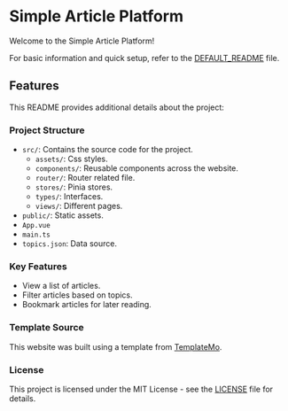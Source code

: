 # Simple Article Platform

Welcome to the Simple Article Platform!

For basic information and quick setup, refer to the [DEFAULT_README](DEFAULT_README.md) file.

## Features

This README provides additional details about the project:

### Project Structure

- `src/`: Contains the source code for the project.
  - `assets/`: Css styles.
  - `components/`: Reusable components across the website.
  - `router/`: Router related file.
  - `stores/`: Pinia stores.
  - `types/`: Interfaces.
  - `views/`: Different pages.
- `public/`: Static assets.
- `App.vue`
- `main.ts`
- `topics.json`: Data source.

### Key Features

- View a list of articles.
- Filter articles based on topics.
- Bookmark articles for later reading.

### Template Source

This website was built using a template from [TemplateMo](https://templatemo.com/).

### License

This project is licensed under the MIT License - see the [LICENSE](LICENSE.md) file for details.